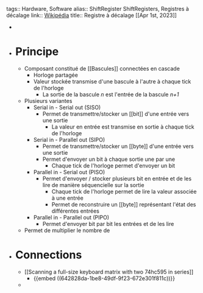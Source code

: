 tags:: Hardware, Software
alias:: ShiftRegister ShiftRegisters, Registres à décalage
link:: [Wikipédia](https://en.wikipedia.org/wiki/Shift_register)
title:: Registre à décalage
[[Apr 1st, 2023]]

-
- # Principe
	- Composant constitué de [[Bascules]] connectées en cascade
		- Horloge partagée
		- Valeur stockée transmise d'une bascule à l'autre à chaque tick de l'horloge
			- La sortie de la bascule *n* est l'entrée de la bascule *n+1*
	- Plusieurs variantes
		- Serial in - Serial out (SISO)
			- Permet de transmettre/stocker un [[bit]] d'une entrée vers une sortie
				- La valeur en entrée est transmise en sortie à chaque tick de l'horloge
		- Serial in - Parallel out (SIPO)
			- Permet de transmettre/stocker un [[byte]] d'une entrée vers une sortie
			- Permet d'envoyer un bit à chaque sortie une par une
				- Chaque tick de l'horloge permet d'envoyer un bit
		- Parallel in - Serial out (PISO)
			- Permet d'envoyer / stocker plusieurs bit en entrée et de les lire de manière séquencielle sur la sortie
				- Chaque tick de l'horloge permet de lire la valeur associée à une entrée
				- Permet de reconstruire un [[byte]] représentant l'état des différentes entrées
		- Parallel in - Parallel out (PIPO)
			- Permet d'envoyer bit par bit les entrées et de les lire
	- Permet de multiplier le nombre de
- # Connections
	- [[Scanning a full-size keyboard matrix with two 74hc595 in series]]
		- {{embed ((642828da-1be8-49df-9f23-672e301f811c))}}
	-